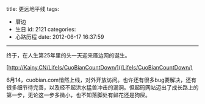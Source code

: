 title: 更远地平线
tags:
  - 厝边
  - 生日
id: 2121
categories:
  - 心路历程
date: 2012-06-17 16:37:59
---

终于，在人生第25年里的头一天迎来厝边网的诞生。

[http://Kainy.CN/LifeIs/CuoBianCountDown/](/LifeIs/CuoBianCountDown/)

6月14，cuobian.com悄然上线，对外开放访问。也许还有很多bug要解决，还有很多细节待完善，以及经不起洪水猛兽冲击的漏洞。但起码网站迈出了成长路上的第一步，无论这一步多微小，也不知落脚处有鲜花还是狗屎。